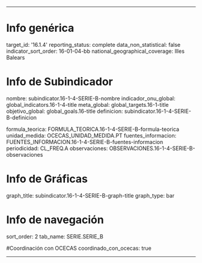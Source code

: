 ---

# Info genérica
target_id: '16.1.4'
reporting_status: complete
data_non_statistical: false
indicator_sort_order: 16-01-04-bb
national_geographical_coverage: Illes Balears

# Info de Subindicador
nombre: subindicator.16-1-4-SERIE-B-nombre
indicador_onu_global: global_indicators.16-1-4-title
meta_global: global_targets.16-1-title
objetivo_global: global_goals.16-title
definicion: subindicator.16-1-4-SERIE-B-definicion

formula_teorica: FORMULA_TEORICA.16-1-4-SERIE-B-formula-teorica
unidad_medida: OCECAS_UNIDAD_MEDIDA.PT
fuentes_informacion: FUENTES_INFORMACION.16-1-4-SERIE-B-fuentes-informacion
periodicidad: CL_FREQ.A
observaciones: OBSERVACIONES.16-1-4-SERIE-B-observaciones

# Info de Gráficas
graph_title: subindicator.16-1-4-SERIE-B-graph-title
graph_type: bar

# Info de navegación
sort_order: 2
tab_name: SERIE.SERIE_B

#Coordinación con OCECAS
coordinado_con_ocecas: true

---